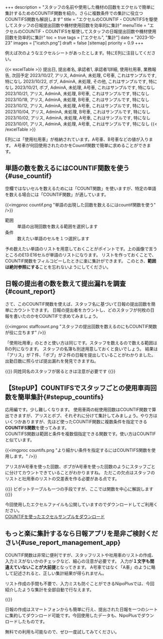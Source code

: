 +++
description = "スタッフの名前や使用した機材の回数をエクセルで簡単に集計するためのCOUNTIF関数を紹介。さらに複数条件での集計に役立つCOUNTIFS関数も解説します"
title = "エクセルのCOUNTIF・COUNTIFSを駆使してスタッフの日報提出回数や機材使用回数を効率的に集計"
menuTitle = "エクセルのCOUNTIF・COUNTIFSを駆使してスタッフの日報提出回数や機材使用回数を効率的に集計"
toc = true
tags = ["エクセル",  "集計"]
date = "2023-10-23"
images = ["icatch.png"]
draft = false
[sitemap]
  priority = 0.9
+++

例えば次のようなエクセルシートがあったとします。特にE列に注目してください。

{{< excelTable >}}
提出日, 提出者名, 承認者1, 承認者1詳細, 使用社用車, 業務報告, 次回予定
2023/10/27, アリス, AdminA, 未処理, C号車, これはサンプルです, 特になし
2023/10/22, ボブ, AdminA, 未処理, その他, これはサンプルです, 特になし
2023/10/21, ボブ, AdminA, 未処理, A号車, これはサンプルです, 特になし
2023/10/21, アリス, AdminA, 未処理, B号車, これはサンプルです, 特になし
2023/10/18, アリス, AdminA, 未処理, B号車, これはサンプルです, 特になし
2023/10/12, アリス, AdminA, 未処理, A号車, これはサンプルです, 特になし
2023/10/04, アリス, AdminA, 未処理, B号車, これはサンプルです, 特になし
2023/10/02, アリス, AdminA, 未処理, A号車, これはサンプルです, 特になし
2023/10/01, アリス, AdminA, 未処理, A号車, これはサンプルです, 特になし
{{< /excelTable >}}

E列には「使用社用車」が格納されています。A号車、B号車などの値が入ります。
A号車が何回使用されたのかをCountif関数で簡単に求めることができます。

## 単語の数を数えるにはCOUNTIF関数を使う{#use_countif}

空欄ではないセルを数えるためには「COUNT関数」を使いますが、特定の単語を数える場合には「COUNTIF関数」が適しています。


{{<imgproc countif.png "単語の出現した回数を数えるにはcountif関数を使う" />}}

<dl class="basic">
<dt>範囲</dt>
<dd>単語の出現回数を数える範囲を選択します</dd>
<dt>条件</dt>
<dd>数えたい単語のセルを１つ選択します</dd>
</dl>

予め数えたい単語のリストを用意しておくことがポイントです。上の画像で言うところのE13:E16セルが単語のリストになります。
リストを作っておくことで、COUNTIF関数をフィルコピーしたときに楽に集計ができます。
このとき、**範囲は絶対参照にする**ことを忘れないようにしてください。


## 日報の提出者の数を数えて提出漏れを調査{#count_report}

さて、このCOUNTIF関数を使えば、スタッフ名に基づいて日報の提出回数を簡単にカウントできます。
日報の提出者をカウントし、どのスタッフが何枚の日報を書いたのかをCOUNTIFで求めてみましょう。

{{<imgproc staffcount.png "スタッフの提出回数を数えるのにもCOUNTIF関数が役に立ちます" />}}

「使用社用車」のときと使い方は同じです。スタッフを数えるので数える範囲はBの列になります。
スタッフの名簿も別途用意しておくと良いでしょう。
結果は「アリス」が７件、「ボブ」が２件の日報を提出していることがわかりました。出勤日数に照らせば提出漏れを発見できますね。


{{<alice pos="right" icon="here">}}
同姓同名のスタッフが居るときは注意が必要です
{{</alice>}}

## 【StepUP】COUNTIFSでスタッフごとの使用車両回数を簡単集計{#stepup_countifs}

応用編です。少し難しくなります。
使用車両の総使用回数はCOUNTIF関数で算出できますが、アリスとボブ、それぞれに分けて集計してみましょう。やり方はいくつかありますが、先ほど使ったCOUNTIF関数に複数条件を指定できる**COUNTIFS関数**を使ってみます。  
COUNTIFS関数は範囲と条件を複数個指定できる関数です。使い方はCOUNTIFと似ています。


{{<imgproc countifs.png "より細かい条件を指定するにはCOUNTIFS関数を使用します。" />}}

アリスがA号車を使った回数、ボブがA号車を使った回数のようにスタッフごとに分けてカウントできていることがわかりますね。
ただこの欠点はスタッフのリストと社用車のリストの交差表を作る必要がある点です。

{{<alice pos="right" icon="ok">}}
ピポットテーブルも一つの手段ですが、ここでは関数を中心に解説します
{{</alice>}}

今回使用したエクセルファイルも公開していますのでダウンロードしてご利用ください。  
[COUNTIFを使ったエクセルサンプルをダウンロード](countif.xlsx)


## もっと楽に集計するなら日報アプリを是非ご検討ください{#use_report_management_app}

COUNTIF関数は非常に便利ですが、スタッフリストや社用車のリストの作成、入力ミスがないかのチェックなど、細心の注意が必要です。
入力が**１文字も間違えていないことが大前提**となってきます。
A号車ではなく「A車」のように略して記述されると、正しい集計結果が得られません。

リスト作成の手間も不要で、入力ミスも防ぐことができるNipoPlusでは、今回紹介したような集計を全部自動で行なえます。

{{<icatch filename="countif" msg="SUMIFを自動で" title="日報アプリNipoPlusではCOUNTIFと同様の機能が使えます"  alice="guide">}}


日報の作成はスマートフォンからも簡単に行え、提出された日報を一つのシートに集約してダウンロード可能です。今回使用したデータも、NipoPlusでダウンロードしたものです。

無料での利用も可能なので、ぜひ一度試してみてください。
